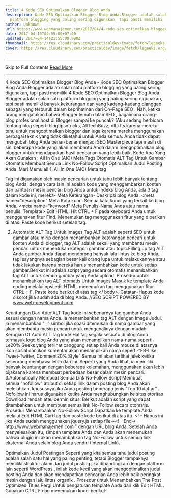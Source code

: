 ```yaml
---
title: 4 Kode SEO Optimalkan Blogger Blog Anda
description: Kode SEO Optimalkan Blogger Blog Anda.Blogger adalah salah satu
  platform blogging yang paling sering digunakan, tapi pasti memiliki
author: Unknown
url: https://www.webmanajemen.com/2017/04/4-kode-seo-optimalkan-blogger-blog-anda.html
date: 2017-04-15T04:55:00+07:00
updated: 2017-04-14T21:55:00.000Z
thumbnail: https://res.cloudinary.com/practicaldev/image/fetch/legeeks.org/wp-content/uploads/2013/12/1.jpg?resize=427%2C281
cover: https://res.cloudinary.com/practicaldev/image/fetch/legeeks.org/wp-content/uploads/2013/12/1.jpg?resize=427%2C281
---
```


<hr/> Skip to Full Contents <a href="https://www.webmanajemen.com/2017/04/4-kode-seo-optimalkan-blogger-blog-anda.html" rel="follow" class="button" id="read-more">Read More</a> <hr/> 4 Kode SEO Optimalkan Blogger Blog Anda - Kode SEO Optimalkan Blogger Blog Anda.Blogger adalah salah satu platform blogging yang paling sering digunakan, tapi pasti memiliki 4 Kode SEO Optimalkan Blogger Blog Anda.
Blogger adalah salah satu platform blogging yang paling sering digunakan, tapi pasti memiliki banyak kekurangan dan yang kadang-kadang dianggap sebagai yang terburuk dalam keprihatinan dari On-Page SEO . Nah, ketika orang mengatakan bahwa Blogger lemah dalamSEO , bagaimana orang-blog profesional host di Blogger sampai ke puncak? (Aku sedang berbicara tentang blog seperti blogtipsntricks, AllTechBuzz, dll.) Its karena mereka tahu untuk mengoptimalkan blogger dan juga karena mereka menggunakan berbagai teknik yang tidak diketahui untuk Anda semua. Anda tidak dapat mengubah blog Anda benar-benar menjadi SEO Masterpiece tapi masih di sini beberapa kode yang akan membantu Anda dalam mengoptimalkan blog blogger untuk mendapatkan hasil pencarian yang lebih baik.
Kode Apa Yang Akan Gunakan :
All In One (AIO) Meta Tags
Otomatis ALT Tag Untuk Gambar
Otomatis Membuat Semua Link No-Follow Script
Optimalkan Judul Posting Anda
 Mari Memulai!
1. All In One (AIO) Meta tag

Tag ini digunakan oleh mesin pencarian untuk tahu lebih banyak tentang blog Anda, dengan cara lain ini adalah kode yang menggambarkan konten dan bantuan mesin pencari blog Anda untuk indeks blog Anda, ada 3 tag dalam kode ini, mereka-
Meta Keterangan- Deskripsi blog Anda. <meta name="description"
Meta Kata kunci Semua kata kunci yang terkait ke blog Anda. <meta name="keyword"
Meta Penulis-Nama Anda atau nama penulis. <meta name="author"
Berikut prosedur untuk menambahkan Meta tag ke blogger Anda
Pergi Untuk Dashboard Anda> Template> Edit HTML.
Hit CTRL + F pada keyboard Anda untuk menggunakan fitur Find.
Menemukan <head> tag menggunakan fitur yang diberikan di atas.
Paste kode berikut setelah <head> tag. 
<META NAME = "Description" CONTENT = "Deskripsi Dari Blog Anda" />
<META NAME = "Keywords" CONTENT = "Kata kunci Dari Blog Anda" />
<META NAME = "Author" CONTENT = "Menulis Nama Anda" />

2. Automatic ALT Tag Untuk Images
Tag ALT adalah seperti SEO untuk gambar atau mirip dengan menambahkan keterangan pencari untuk konten Anda di blogger, tag ALT adalah sekali yang membantu mesin pencari untuk menentukan kategori gambar atau topic.Filling up tag ALT Anda gambar Anda dapat mendorong banyak lalu lintas ke blog Anda, tapi sayangnya sebagian besar kali orang lupa untuk melakukannya atau tidak lakukan karena mereka harus menambahkan kode untuk setiap gambar.Berikut ini adalah script yang secara otomatis menambahkan tag ALT untuk semua gambar yang Anda upload.
Prosedur untuk menambahkan tag ALT otomatis Untuk Images
Masuk ke template Anda coding melalui opsi edit HTML.
menemukan tag menggunakan fitur CTRL + F.
Paste kode berikut di atas tag </ body>.
Catatan-Hapus kode disorot jika sudah ada di blog Anda.
//SEO SCRIPT POWERED BY www.web-development.com
<script type=’text/javascript’>
//<!–[<span class="hiddenSpellError" pre="" data-mce-bogus="1"–>CDATA[
$(document).ready(function() {
$(‘img’).each(function(){
var $img = $(this);
var filename = $img.attr(‘src’)
$img.attr(‘title’, filename.substring((filename.lastIndexOf(‘/’))+1, filename.lastIndexOf(‘.’)));
$img.attr(‘alt’, filename.substring((filename.lastIndexOf(‘/’))+1, filename.lastIndexOf(‘.’)));
});
});
//]]>
</script>

Keuntungan Dari Auto ALT Tag kode
Ini sebenarnya tag gambar Anda sesuai dengan nama Anda.
Ia menambahkan tag ALT dengan Image Judul.
Ia menambahkan “+” simbol jika spasi ditemukan di nama gambar yang akan membantu mesin pencari untuk mengenalinya dengan mudah.
Kerugian Of Auto ALT Tag kode
Hal tag segala sesuatu di blog Anda termasuk logo blog Anda yang akan menampilkan nama-nama seperti-Le20% Geeks yang terlihat canggung setiap kali Anda mouse di atasnya.
ikon sosial dan ikon komentar akan menampilkan nama seperti-“FB-Like, Tweet-Twitter, Comment20% Style” Semua ini akan terlihat jelek ketika seseorang membawa lebih dari ini.
Seperti yang Anda lihat, ia memiliki banyak keuntungan dengan beberapa kelemahan, menggunakan akan lebih bijaksana karena membuat perbedaan besar dalam mesin pencari.
3.Automatically Membuat Semua Link No-Follow Script
Membuat semua "nofollow" atribut di setiap link dalam posting blog Anda akan melelahkan, khususnya jika Anda posting beberapa jenis “Top 10 daftar” . Nofollow ini harus digunakan ketika Anda menghubungkan ke situs otoritas Download rendah atau cermin situs. Berikut adalah script yang dapat ditambahkan untuk membuat semua link No-Follow secara otomatis.
Prosedur Menambahkan No-Follow Script
Dapatkan ke template Anda melalui Edit HTML
Cari tag dan paste kode berikut di atas itu.
<! - Hapus ini jika Anda sudah menggunakan jquery.js setiap file-><! - End-><Script type = "text / javascript">
jQuery (document) .ready (function () {jQuery ( 'a [href * = "http: //"]: tidak ([href * = "http://www.webmanajemen.com"])'). attr ( 'rel', 'nofollow');jQuery ( 'a [href * = "https: //"]: tidak ([href * = "https://www.legeeks.org"])') attr ( "target", "_blank");.});
</script>
http://www.webmanajemen.com ” dengan URL blog Anda. Setelah Anda menyelesaikan itu, simpan template Anda dan Anda akan menemukan bahwa plugin ini akan menambahkan tag No-Follow untuk semua link eksternal Anda selain blog Anda sendiri (Internal Link).

Optimalkan Judul Postingan
Seperti yang kita semua tahu judul posting adalah salah satu hal yang paling penting, tetapi Blogger tampaknya memiliki struktur alami dari judul posting jika dibandingkan dengan platform lain seperti WordPress , inilah kode kecil yang akan mengoptimalkan judul posting Anda dan akan mendapatkan pencarian Anda lebih baik peringkat mesin dengan lalu lintas organik .
Prosedur untuk Menambahkan The Post Optimized Titles
Pergi Untuk pengaturan template Anda dan klik Edit HTML.
Gunakan CTRL F dan menemukan kode-berikut:
<title> <data: blog.pageTitle />
3.Replace itu dengan kode-berikut
<b: if 'data: blog.pageType == & quot; item yang & quot;' = cond>
<Title> <data: blog.pageName /> | <Data: blog.title /> </ title>
<B: else />
<Title> <data: blog.pageTitle /> </ title>
</ B: if>
Itu dia! Anda telah menyelesaikan mengoptimalkan judul posting Anda, hasilnya akan terlihat mirip dengan gambar memberikan di bawah ini-



Sebelum














Setelah



Kesimpulan.
Tepuk tangan! Anda telah berhasil dioptimalkan blog blogger Anda dengan menambahkan 4 kode sederhana menjadi template.All blog Anda kode ini kompatibel dengan semua jenis Blogger template dan Anda akan terkesan dengan peringkat dan lalu lintas yang Anda akan mendapatkan di masa depan, dengan bantuan kode ini. Menantikan untuk Banyak Blogging tutorial lagi. <hr/> Skip to Full Contents <a href="https://www.webmanajemen.com/2017/04/4-kode-seo-optimalkan-blogger-blog-anda.html" rel="follow" class="button" id="read-more">Read More</a> <hr/>